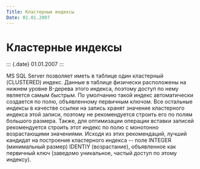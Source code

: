 ```yaml
---
Title: Кластерные индексы
Date: 01.01.2007
---
```



Кластерные индексы
==================

::: {.date}
01.01.2007
:::

MS SQL Server позволяет иметь в таблице один кластерный (CLUSTERED)
индекс. Данные в таблице физически расположены на нижнем уровне B-дерева
этого индекса, поэтому доступ по нему является самым быстрым. По
умолчанию такой индекс автоматически создается по полю, объявленному
первичным ключом. Все остальные индексы в качестве ссылки на запись
хранят значение кластерного индекса этой записи, поэтому не
рекомендуется строить его по полям большого размера. Также, для
оптимизации операции вставки записей рекомендуется строить этот индекс
по полю с монотонно возрастающими значениями. Исходя из этих
рекомендаций, лучший кандидат на построение кластерного индекса -- поле
INTEGER (минимальный размер) IDENTIY (возрастание), объявленное как
первичный ключ (заведомо уникальное, частый доступ по этому индексу).
